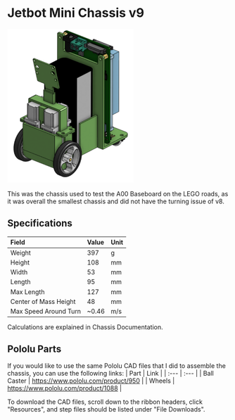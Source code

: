 # Jetbot Mini Chassis v9

<p align="left">
<img src=/assets/images/chassis/Jetbot_Mini_v9_Vertical_Chassis.PNG height="350px"/>
</p>

This was the chassis used to test the A00 Baseboard on the LEGO roads, as it was overall the smallest chassis and did not have the turning issue of v8. 

## Specifications

| Field | Value | Unit |
| :--- | :--- | :--- |
| Weight | 397 | g | 
| Height | 108 | mm |
| Width | 53 | mm |
| Length | 95 | mm |
| Max Length | 127 | mm |
| Center of Mass Height | 48 | mm | 
| Max Speed Around Turn | ~0.46 | m/s |

Calculations are explained in Chassis Documentation. 

## Pololu Parts

If you would like to use the same Pololu CAD files that I did to assemble the chassis, you can use the following links:
| Part | Link |
| :--- | :--- |
| Ball Caster | https://www.pololu.com/product/950 |
| Wheels | https://www.pololu.com/product/1088 |

To download the CAD files, scroll down to the ribbon headers, click "Resources", and step files should be listed under "File Downloads".

